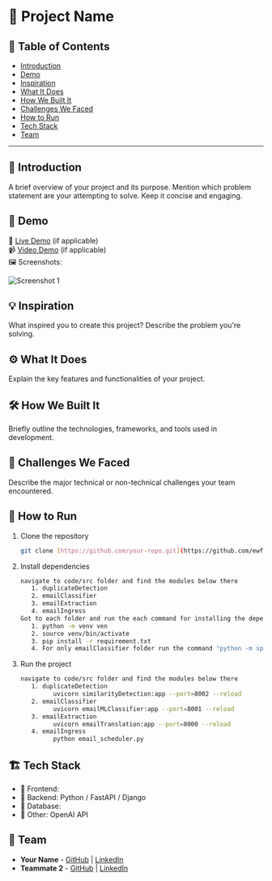 # 🚀 Project Name

## 📌 Table of Contents
- [Introduction](#introduction)
- [Demo](#demo)
- [Inspiration](#inspiration)
- [What It Does](#what-it-does)
- [How We Built It](#how-we-built-it)
- [Challenges We Faced](#challenges-we-faced)
- [How to Run](#how-to-run)
- [Tech Stack](#tech-stack)
- [Team](#team)

---

## 🎯 Introduction
A brief overview of your project and its purpose. Mention which problem statement are your attempting to solve. Keep it concise and engaging.

## 🎥 Demo
🔗 [Live Demo](#) (if applicable)  
📹 [Video Demo](#) (if applicable)  
🖼️ Screenshots:

![Screenshot 1](link-to-image)

## 💡 Inspiration
What inspired you to create this project? Describe the problem you're solving.

## ⚙️ What It Does
Explain the key features and functionalities of your project.

## 🛠️ How We Built It
Briefly outline the technologies, frameworks, and tools used in development.

## 🚧 Challenges We Faced
Describe the major technical or non-technical challenges your team encountered.

## 🏃 How to Run
1. Clone the repository  
   ```sh
   git clone [https://github.com/your-repo.git](https://github.com/ewfx/gaied-quantum-coders/)]
   ```
2. Install dependencies  
   ```sh
   navigate to code/src folder and find the modules below there
      1. duplicateDetection
      2. emailClassifier
      3. emailExtraction
      4. emailIngress
   Got to each folder and run the each command for installing the dependencies
      1. python -m venv ven
      2. source venv/bin/activate
      3. pip install -r requirement.txt
      4. For only emailClassifier folder run the command "python -m spacy download en_core_web_sm"
   ```
3. Run the project  
   ```sh
   navigate to code/src folder and find the modules below there
      1. duplicateDetection
            uvicorn similarityDetection:app --port=8002 --reload
      2. emailClassifier
            uvicorn emailMLClassifier:app --port=8001 --reload
      3. emailExtraction
            uvicorn emailTranslation:app --port=8000 --reload
      4. emailIngress
            python email_scheduler.py
   ```

## 🏗️ Tech Stack
- 🔹 Frontend: 
- 🔹 Backend: Python / FastAPI / Django
- 🔹 Database: 
- 🔹 Other: OpenAI API 

## 👥 Team
- **Your Name** - [GitHub](#) | [LinkedIn](#)
- **Teammate 2** - [GitHub](#) | [LinkedIn](#)
